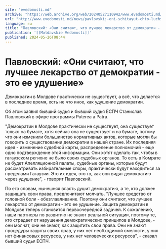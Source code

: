 ```yaml
---
site: "evedomosti.md"
archive: "https://web.archive.org/web/20240527110942/www.evedomosti.md/news/pavlovskij-oni-schitayut-chto-luchshee-lekarstvo-ot-demokrat"
url: "http://www.evedomosti.md/news/pavlovskij-oni-schitayut-chto-luchshee-lekarstvo-ot-demokrat"
language: ru
title: "Павловский: «Они считают, что лучшее лекарство от демократии - это ее удушение»"
publication: '[[Moldavskie Vedomosti]]'
published: 2024-05-26T08:44
---
```


# Павловский: «Они считают, что лучшее лекарство от демократии - это ее удушение»

Демократии в Молдове практически не существует, а всё, что делается в последнее время, есть не что иное, как удушение демократии.

Об этом заявил бывший судья и бывший судья ЕСПЧ Станислав Павловский в эфире программы Puterea a Patra.

"Демократии в Молдове практически не существует, она существует только на бумаге, хотя сейчас она не существует и на бумаге, потому что они изменили большинство нормативных актов, которые могли бы говорить о существовании демократии в нашей стране. Их последняя идея - изменение судебной карты, распределение полномочий - еще одно подтверждение этой информации. Они хотят сделать так, чтобы в гагаузском регионе не было своих судебных органов. То есть в Комрате не будет Апелляционной палаты, судебные органы, которые будут рассматривать избирательные споры, практически будут находиться за пределами Гагаузии. Это их идея, это то, как они видят демократию через удушение", - говорит Павловский.

По его словам, нынешняя власть душит демократию, а те, кто должен защищать свои права, предпочитают молчать. "Лучшее средство от головной боли - обезглавливание. Поэтому они считают, что лучшее лекарство от демократии - это ее удушение. Защита демократии в Молдове теперь становится первоочередной задачей. К сожалению, наши партнеры по развитию не знают реальной ситуации, поэтому те, кто страдает от нарушения демократических принципов в Молдове, - они молчат, они не знают, как защитить свои права. Они не знают процедуры защиты своих прав, у них нет необходимой смелости, у них нет финансовых ресурсов, у них нет человеческих ресурсов", - сказал бывший судья ЕСПЧ.